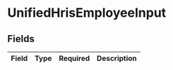 # UnifiedHrisEmployeeInput


## Fields

| Field       | Type        | Required    | Description |
| ----------- | ----------- | ----------- | ----------- |